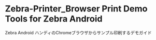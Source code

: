 # Zebra-Printer_Browser Print Demo Tools for Zebra Android
 Zebra Android ハンディのChromeブラウザからサンプル印刷するデモガイド
